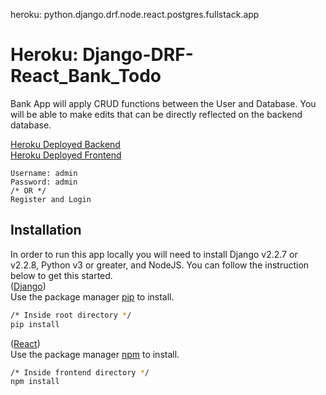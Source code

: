 heroku: python.django.drf.node.react.postgres.fullstack.app

# Heroku: Django-DRF-React_Bank_Todo
Bank App will apply CRUD functions between the User and Database. You will be able to make edits that can be directly reflected on the backend database.

[Heroku Deployed Backend](https://maria-staging-backend.herokuapp.com/api/)<br>
[Heroku Deployed Frontend](https://maria-staging-frontend.herokuapp.com/login)

```
Username: admin
Password: admin
/* OR */
Register and Login
```

## Installation 
In order to run this app locally you will need to install Django v2.2.7 or v2.2.8, Python v3 or greater, and NodeJS. You can follow the instruction below to get this started.<br>
([Django](https://www.djangoproject.com/)) <br>
Use the package manager [pip](https://pip.pypa.io/en/stable/) to install.

```bash
/* Inside root directory */
pip install
```
([React](https://reactjs.org/)) <br> 
Use the package manager [npm](https://www.npmjs.com/get-npm) to install.
```bash
/* Inside frontend directory */
npm install
```
